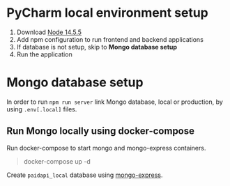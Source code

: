 # PyCharm local environment setup
1. Download [Node 14.5.5](https://nodejs.org/en/download/releases/)
2. Add npm configuration to run frontend and backend applications
3. If database is not setup, skip to **Mongo database setup**
4. Run the application

# Mongo database setup
In order to run `npm run server` link Mongo database, local or production, by using `.env[.local]` files.

## Run Mongo locally using docker-compose
Run docker-compose to start mongo and mongo-express containers.
> docker-compose up -d

Create `paidapi_local` database using [mongo-express](http://localhost:8081).